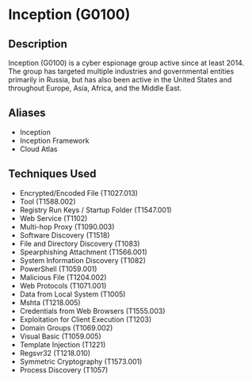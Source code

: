 # Inception (G0100)

## Description
Inception (G0100) is a cyber espionage group active since at least 2014. The group has targeted multiple industries and governmental entities primarily in Russia, but has also been active in the United States and throughout Europe, Asia, Africa, and the Middle East.

## Aliases
- Inception
- Inception Framework
- Cloud Atlas

## Techniques Used
- Encrypted/Encoded File (T1027.013)
- Tool (T1588.002)
- Registry Run Keys / Startup Folder (T1547.001)
- Web Service (T1102)
- Multi-hop Proxy (T1090.003)
- Software Discovery (T1518)
- File and Directory Discovery (T1083)
- Spearphishing Attachment (T1566.001)
- System Information Discovery (T1082)
- PowerShell (T1059.001)
- Malicious File (T1204.002)
- Web Protocols (T1071.001)
- Data from Local System (T1005)
- Mshta (T1218.005)
- Credentials from Web Browsers (T1555.003)
- Exploitation for Client Execution (T1203)
- Domain Groups (T1069.002)
- Visual Basic (T1059.005)
- Template Injection (T1221)
- Regsvr32 (T1218.010)
- Symmetric Cryptography (T1573.001)
- Process Discovery (T1057)
